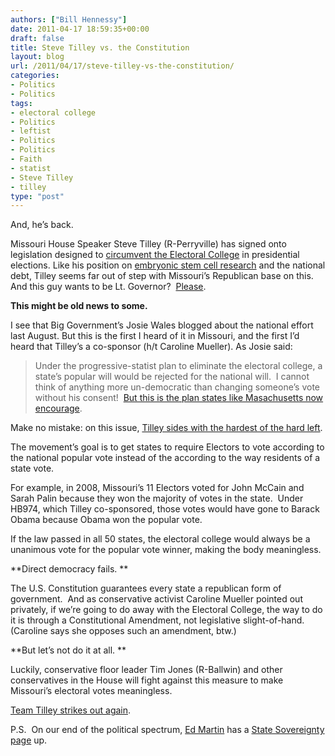 ```yaml
---
authors: ["Bill Hennessy"]
date: 2011-04-17 18:59:35+00:00
draft: false
title: Steve Tilley vs. the Constitution
layout: blog
url: /2011/04/17/steve-tilley-vs-the-constitution/
categories:
- Politics
- Politics
tags:
- electoral college
- Politics
- leftist
- Politics
- Politics
- Faith
- statist
- Steve Tilley
- tilley
type: "post"
---
```


And, he’s back.

Missouri House Speaker Steve Tilley (R-Perryville) has signed onto legislation designed to [circumvent the Electoral College](https://www.house.mo.gov/billtracking/bills111/biltxt/intro/HB0974I.HTM) in presidential elections. Like his position on [embryonic stem cell research](https://jasonrosenbaum.typepad.com/capitol_calling/2009/10/tilley-expresses-support-for-embryonic-stem-cell-research.html) and the national debt, Tilley seems far out of step with Missouri’s Republican base on this. And this guy wants to be Lt. Governor?  [Please](https://hennessysview.com/missouri-2/3-reasons-to-run-for-lt-governor/).

**This might be old news to some.**

I see that Big Government’s Josie Wales blogged about the national effort last August. But this is the first I heard of it in Missouri, and the first I’d heard that Tilley’s a co-sponsor (h/t Caroline Mueller). As Josie said:



> Under the progressive-statist plan to eliminate the electoral college, a state’s popular will would be rejected for the national will.  I cannot think of anything more un-democratic than changing someone’s vote without his consent!  [But this is the plan states like Masachusetts now encourage](https://www.americanthinker.com/blog/2010/07/democrats_seek_to_change_rules.html).



Make no mistake: on this issue, [Tilley sides with the hardest of the hard left](https://www.americanthinker.com/blog/2010/07/democrats_seek_to_change_rules.html).

The movement’s goal is to get states to require Electors to vote according to the national popular vote instead of the according to the way residents of a state vote.

For example, in 2008, Missouri’s 11 Electors voted for John McCain and Sarah Palin because they won the majority of votes in the state.  Under HB974, which Tilley co-sponsored, those votes would have gone to Barack Obama because Obama won the popular vote.

If the law passed in all 50 states, the electoral college would always be a unanimous vote for the popular vote winner, making the body meaningless.

**Direct democracy fails. **

The U.S. Constitution guarantees every state a republican form of government.  And as conservative activist Caroline Mueller pointed out privately, if we’re going to do away with the Electoral College, the way to do it is through a Constitutional Amendment, not legislative slight-of-hand. (Caroline says she opposes such an amendment, btw.)

**But let’s not do it at all. **

Luckily, conservative floor leader Tim Jones (R-Ballwin) and other conservatives in the House will fight against this measure to make Missouri’s electoral votes meaningless.

[Team Tilley strikes out again](https://hennessysview.com/jefferson-city-2/steve-tilley-vs-fiscal-responsibility/).

P.S.  On our end of the political spectrum, [Ed Martin](https://edmartinformissouri.com/) has a [State Sovereignty page](https://edmartinformissouri.com/teaparty/) up.
